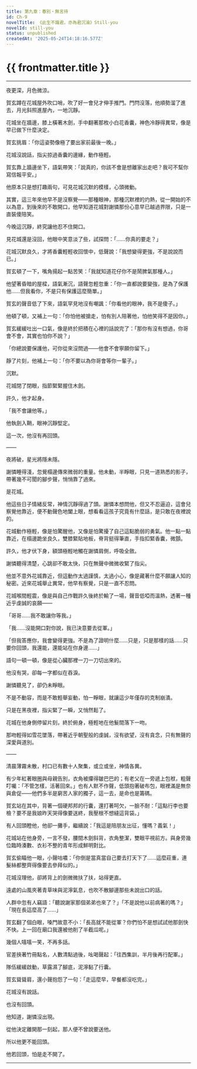 ```yaml
---
title: 第九章：春別・無言待
id: Ch-9
novelTitle: 《此生不識君，亦為君沉淪》Still-you
novelId: still-you
status: unpublished
createdAt: '2025-05-24T14:18:16.577Z'
---
```


# {{ frontmatter.title }}

<script setup>
import { useData } from 'vitepress'
const { frontmatter } = useData()
// 如果需要 withBase，可以取消註解下一行
// import { withBase } from 'vitepress'
</script>

---

夜更深，月色微涼。

賀玄蹲在花城屋外吹口哨，吹了好一會兒才伸手推門。門閂沒落，他順勢溜了進去，月光斜照進屋內，一地沉靜。

花城坐在牆邊，膝上橫著木劍，手中翻著那枚小白花香囊，神色冷靜得異常，像是早已做下什麼決定。

賀玄挑眉：「你這姿勢像極了要出家前最後一晚。」

花城沒說話，指尖掠過香囊的邊緣，動作極輕。

賀玄靠上牆邊坐下，語氣帶笑：「說真的，你該不會是想離家出走吧？我可不幫你寫信報平安。」

他原本只是想打趣兩句，可見花城沉默的模樣，心頭微動。

其實，這三年來他早不是沒察覺——那種眼神，那種沉默裡的灼熱，從一開始的不以為意，到後來的不敢開口，他早知道花城對謝憐那份心意早已越過界限，只是一直裝傻陪笑。

今晚這沉靜，終究讓他忍不住開口。

見花城還是沒回，他眼中笑意淡了些，試探問：「……你真的要走？」

花城沉默良久，才將香囊輕輕收回懷中，低聲說：「我想變得更強，不是說說而已。」

賀玄頓了一下，嘴角揚起一點苦笑：「我就知道花仔你不是鬧脾氣那種人。」

他望著昏暗的屋樑，語氣漸沉，語聲忽輕忽重：「你一直都說要變強，是為了保護他……但我看你，不是只有保護這麼簡單。」

賀玄的聲音低了下來，語氣罕見地沒有嘲諷：「你看他的眼神，我不是傻子。」

他頓了頓，又補上一句：「你怕他被搶走，怕有別人陪著他，怕他笑得不是因你。」

賀玄緩緩吐出一口氣，像是終於把積在心裡的話說完了：「那你有沒有想過，你哥會不會，其實也怕你不說？」

「你總說要保護他，可你從來沒問過——他會不會寧願你留下。」

靜了片刻，他補上一句：「你不要以為你哥會等你一輩子。」

沉默。

花城閉了閉眼，指節緊緊握住木劍。

許久，他才起身。

「我不會讓他等。」

他執劍入鞘，眼神沉靜堅定。

這一次，他沒有再回頭。

——

夜將破，星光將隱未隱。

謝憐睡得淺，忽覺榻邊傳來微弱的重量。他未動，半睜眼，只見一道熟悉的影子，帶著幾不可聞的腳步聲，悄悄靠了過來。

是花城。

他這些日子情緒反常，神情沉靜得過了頭。謝憐本想問他，但又不忍逼迫，這會兒察覺他靠近，便不動聲色地闔上眼，想看看這孩子究竟有什麼話，是只敢在夜裡說的。

花城動作極輕，像是怕驚醒他，又像是怕驚擾了自己這點脆弱的勇氣。他一點一點靠近，在榻邊跪坐良久，雙膝緊貼地板，脊背挺得筆直，手指扣緊香囊，微顫。

許久，他才伏下身，額頭極輕地觸在謝憐肩側，呼吸全斂。

謝憐聽得清楚，心跳卻不敢太快，只在無聲中微微收緊了指尖。

他並不意外花城靠近，但這動作太過謹慎，太過小心，像是藏著什麼不願讓人知的秘密。近來花城舉止異常，他早有察覺，只是一直不忍問。

花城喉間輕震，像是與自己作戰許久後終於輸了一場，聲音低啞而溫熱，透著一種近乎虔誠的哀願——

「哥哥……我不敢讓你等我。」

「我……沒能開口對你說，我已決意要去從軍。」

「但我答應你，我會變得更強。不是為了證明什麼……只是，只是那樣的話……只要你回頭，我還能，還能站在你身邊……」

語句一頓一頓，像是從心臟那裡一刀一刀切出來的。

他沒有哭，卻每一字都似在吞淚。

謝憐聽見了，卻仍未睜眼。

不是不動容，而是不敢輕舉妄動，怕一睜眼，就讓這少年僅存的克制崩潰。

只是在黑夜裡，指尖緊了一瞬，又悄然鬆了。

花城在他身側停留片刻，終於俯身，極輕地在他髮間落下一吻。

那吻輕得如雪花墜落，帶著近乎朝聖般的虔誠，沒有欲望，沒有貪念，只有無聲的深愛與道別。

——

清晨薄霧未散，村口已有數十人聚集，或立或坐，神情各異。

有少年紅著眼圈與母親告別，衣角被攥得皺巴巴的；有老父在一旁遞上包袱，粗聲叮囑：「不管怎樣，活著回來。」也有人默不作聲，低頭抱著破布包，眼裡滿是無奈與倉促——他們多半是窮苦人家的獨子，這一去，是命也是籌碼。

賀玄站在其中，背著一個硬邦邦的行囊，還打著呵欠，一臉不耐：「這點行李也要檢？要不是我娘昨天哭得像要送終，我壓根不想縫這背袋。」

有人回頭瞪他，他卻一攤手，繼續說：「我這是陪朋友出征，懂嗎？義氣！」

花城站在他身旁，一言不發，腰間木劍斜背，衣角整潔，雙眼平視前方。與身旁幾位臨時湊數、衣衫不整的青年形成鮮明對比。

賀玄偷瞄他一眼，小聲咕噥：「你倒是當真當自己要去打天下了……這麼莊重，連髮絲都整齊得像要去參拜似的。」

花城沒理他，卻將背上的劍微微扶了扶，站得更直。

遠處的山風夾著青草味與泥濘氣息，也吹不散腳邊那些未說出口的話。

人群中忽有人竊語：「聽說謝家那個弟弟也來了？」「不是說他以前病著的嗎？」「現在長這麼高了……」

賀玄翻了個白眼，嗓門故意不小：「長高就不能從軍？你們怕不是想試試他那劍快不快。上一回在廟口我還被他削了半截瓜呢。」

幾個人嘻嘻一笑，不再多話。

官差挾著竹冊點名，人數清點過後，吆喝聲起：「往西集訓，半月後再行配軍。」

隊伍緩緩啟動，草露濕了腳底，泥濘黏了行囊。

賀玄聳聳肩，還小聲抱怨了一句：「走這麼早，早餐都沒吃完。」

花城沒有說話。

也沒有回頭。

他知道，謝憐沒出現。

從他決定離開那一刻起，那人便不曾說要送他。

所以他更不能回頭。

他若回頭，怕是走不開了。

---

